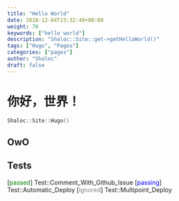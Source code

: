 ```yaml
---
title: "Hello World"
date: 2018-12-04T23:32:49+08:00
weight: 70
keywords: ["hello world"]
description: "Shaloc::Site::get->getHelloWorld()"
tags: ["Hugo", "Pages"]
categories: ["pages"]
author: "Shaloc"
draft: false
---
```


# 你好，世界！
```cpp
Shaloc::Site::Hugo()
```
## OwO

## Tests
[<font color='green'>passed</font>] Test::Comment_With_Github_Issue
[<font color='blue'>passing</font>] Test::Automatic_Deploy
[<font color='gray'>ignored</font>]  Test::Multipoint_Deploy